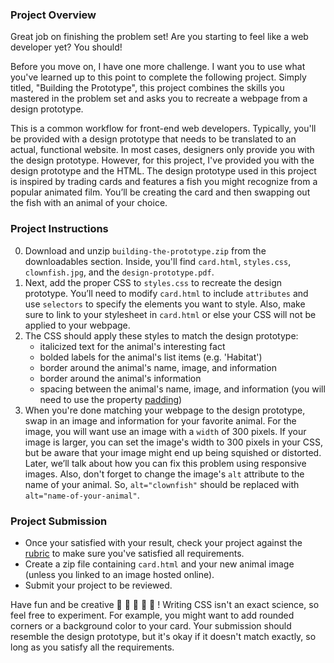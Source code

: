 ### Project Overview

Great job on finishing the problem set! Are you starting to feel like a web developer yet? You should!

Before you move on, I have one more challenge. I want you to use what you've learned up to this point to complete the following project. Simply titled, "Building the Prototype", this project combines the skills you mastered in the problem set and asks you to recreate a webpage from a design prototype.

This is a common workflow for front-end web developers. Typically, you'll be provided with a design prototype that needs to be translated to an actual, functional website. In most cases, designers only provide you with the design prototype. However, for this project, I've provided you with the design prototype and the HTML. The design prototype used in this project is inspired by trading cards and features a fish you might recognize from a popular animated film. You’ll be creating the card and then swapping out the fish with an animal of your choice.

### Project Instructions

0. Download and unzip `building-the-prototype.zip` from the downloadables section. Inside, you'll find `card.html`, `styles.css`, `clownfish.jpg`, and the `design-prototype.pdf`.
1. Next, add the proper CSS to `styles.css` to recreate the design prototype. You’ll need to modify `card.html` to include `attributes` and use `selectors` to specify the elements you want to style. Also, make sure to link to your stylesheet in `card.html` or else your CSS will not be applied to your webpage.
2. The CSS should apply these styles to match the design prototype:
    - italicized text for the animal's interesting fact
    - bolded labels for the animal's list items (e.g. 'Habitat')
    - border around the animal's name, image, and information
    - border around the animal's information
    - spacing between the animal's name, image, and information (you will need to use the property [padding](https://developer.mozilla.org/en-US/docs/Web/CSS/padding))
3. When you're done matching your webpage to the design prototype, swap in an image and information for your favorite animal. For the image, you will want use an image with a `width` of 300 pixels. If your image is larger, you can set the image's width to 300 pixels in your CSS, but be aware that your image might end up being squished or distorted. Later, we’ll talk about how you can fix this problem using responsive images. Also, don't forget to change the image's `alt` attribute to the name of your animal. So, `alt="clownfish"` should be replaced with `alt="name-of-your-animal"`.

### Project Submission

* Once your satisfied with your result, check your project against the [rubric](https://docs.google.com/document/d/1ijBxKqQ46zixDbHm4rGXKHOGR0Km-KXvjFmlYZsa9HE/pub) to make sure you've satisfied all requirements.
* Create a zip file containing `card.html` and your new animal image (unless you linked to an image hosted online).
* Submit your project to be reviewed.

Have fun and be creative 🐠 🐍 🐅 🐼 🐫 ! Writing CSS isn't an exact science, so feel free to experiment. For example, you might want to add rounded corners or a background color to your card. Your submission should resemble the design prototype, but it's okay if it doesn't match exactly, so long as you satisfy all the requirements.